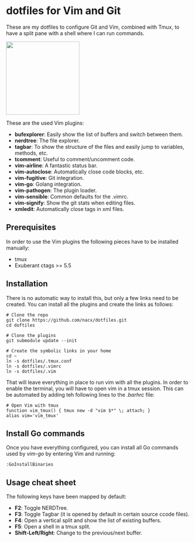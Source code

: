dotfiles for Vim and Git
========================

These are my dotfiles to configure Git and Vim, combined with Tmux, to have a split pane with a shell where I can run commands.

<a href="http://i.imgur.com/kXOOxfz.png"><img src="http://i.imgur.com/kXOOxfz.png" height="200"/></a>

These are the used Vim plugins:

* **bufexplorer**: Easily show the list of buffers and switch between them.
* **nerdtree**: The file explorer.
* **tagbar**: To show the structure of the files and easily jump to variables, methods, etc.
* **tcomment**: Useful to comment/uncomment code.
* **vim-airline**: A fantastic status bar.
* **vim-autoclose**: Automatically close code blocks, etc.
* **vim-fugitive**: Git integration.
* **vim-go**: Golang integration.
* **vim-pathogen**: The plugin loader.
* **vim-sensible**: Common defaults for the .vimrc.
* **vim-signify**: Show the git stats when editing files.
* **xmledit**: Automatically close tags in xml files.

Prerequisites
-------------

In order to use the Vim plugins the following pieces have to be installed manually:

* tmux
* Exuberant ctags >= 5.5

Installation
------------

There is no automatic way to install this, but only a few links need to be created. You can install all the plugins and create the links as follows:

    # Clone the repo
    git clone https://github.com/nacx/dotfiles.git
    cd doftiles

    # Clone the plugins
    git submodule update --init

    # Create the symbolic links in your home
    cd ~
    ln -s dotfiles/.tmux.conf
    ln -s dotfiles/.vimrc
    ln -s dotfiles/.vim

That will leave everything in place to run vim with all the plugins. In order to enable the terminal, you will have to open vim in a tmux session. This can be automated by adding teh following lines to the *.barhrc* file:

    # Open Vim with tmux
    function vim_tmux() { tmux new -d "vim $*" \; attach; }
    alias vim='vim_tmux'

Install Go commands
-------------------

Once you have everything configured, you can install all Go commands used by *vim-go* by entering Vim and running:

    :GoInstallBinaries

Usage cheat sheet
-----------------

The following keys have been mapped by default:

* **F2**: Toggle NERDTree.
* **F3**: Toggle Tagbar (it is opened by default in certain source ccode files).
* **F4**: Open a vertical split and show the list of existing buffers.
* **F5**: Open a shell in a tmux split.
* **Shift-Left/Right**: Change to the previous/next buffer.
